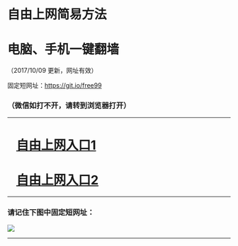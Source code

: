 ﻿# 自由上网简易方法

# 电脑、手机一键翻墙

（2017/10/09 更新，网址有效）

固定短网址：https://git.io/free99

### （微信如打不开，请转到浏览器打开）


***





# &nbsp;&nbsp; <a href="http://ft40816655.fwq-tz-1001.info/fwqtz01.html?t=100900125483 " target="_blank">自由上网入口1</a>
# &nbsp;&nbsp; <a href="http://ft2591031740.fwq-tz-1002.info/fwqtz02.html?t=100900118609 " target="_blank">自由上网入口2</a>
***

### 请记住下图中固定短网址：

<img src="https://s3-us-west-2.amazonaws.com/fwq-1001/yjfq-20170905okok.png" /> 


***

